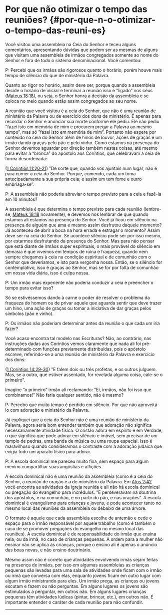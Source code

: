 # Por que não otimizar o tempo das reuniões? {#por-que-n-o-otimizar-o-tempo-das-reuni-es}

Você visitou uma assembleia na Ceia do Senhor e teceu alguns comentários, apresentando dúvidas que podem ser as mesmas de alguns que visitam uma assembleia de irmãos congregados somente ao nome do Senhor e fora de todo o sistema denominacional. Você comentou:

P: Percebi que os irmãos são rigorosos quanto o horário, porém houve mais tempo de silêncio do que de ministério da Palavra.

Quanto ao rigor no horário, assim deve ser, porque quando a assembleia decide o horário de iniciar e terminar a reunião isso é “ligado” nos céus ([Mateus 18:18](http://bibliaonline.com.br/acf/mt/18/18)), ou seja, o Senhor honra a decisão da assembleia e se coloca no meio quando estão assim congregados ao seu nome.

A reunião que você visitou é a ceia do Senhor, que não é uma reunião de ministério da Palavra ou de exercício dos dons de ministério. É apenas para recordar o Senhor e anunciar sua morte conforme ele pediu. Ele não pediu “fazei isto em memória de mim e procurem pregar a Palavra ao mesmo tempo”, mas só ”fazei isto em memória de mim”. Portanto não espere por conteúdo na ceia do Senhor além de hinos de louvor, ações de graças e um irmão dando graças pelo pão e pelo vinho. Como estamos na presença do Senhor devemos aguardar por direção também nestas coisas, até mesmo para evitar a “bronca” do apóstolo aos Coríntios, que celebravam a ceia de forma desordenada:

([1 Coríntios 11:20-21](http://bibliaonline.com.br/acf/1co/11/20-21)) ”De sorte que, quando vos ajuntais num lugar, não é para comer a ceia do Senhor. Porque, comendo, cada um toma antecipadamente a sua própria ceia; e assim um tem fome e outro embriaga-se”.

P: A assembleia não poderia abreviar o tempo previsto para a ceia e fazê-la em 10 minutos?

A assembleia é que determina o tempo previsto para cada reunião (lembre-se, [Mateus 18:18](http://bibliaonline.com.br/acf/mt/18/18) novamente), e devemos nos lembrar de que quando estamos ali estamos na presença do Senhor. Você já ficou em silêncio na presença de alguém que ama e mesmo assim desfrutou daquele momento? Já aconteceu de abrir a boca na hora errada e estragar o momento? Assim deve ser na ceia do Senhor. Se acontece silêncio pode ser por isso mesmo, por estarmos desfrutando da presença do Senhor. Mas para não pensar que está diante de irmãos super espirituais, o mais provável do silêncio em demasia é que vivemos em tempos de ruína e fraqueza, quando nem sempre chegamos à ceia na condição espiritual e de comunhão com o Senhor que deveríamos, e isto para vergonha nossa. Então, se o silêncio for contemplativo, isso é graças ao Senhor, mas se for por falta de comunhão em nossa vida diária, isso é culpa nossa.

P: Um irmão mais experiente não poderia conduzir a ceia e preencher o tempo para evitar isso?

Só se estivéssemos dando à carne o poder de resolver o problema da fraqueza do homem ou de privar aquele que aguarda sentir que deve trazer um hino, uma ação de graças ou tomar a iniciativa de dar graças pelos símbolos (pão e vinho).

P: Os irmãos não poderiam determinar antes da reunião o que cada um iria fazer?

Você acaso encontra tal modelo nas Escrituras? Não, ao contrário, nas instruções dadas aos Coríntios vemos claramente que nada ali foi pré-determinado com funções previamente distribuídas, pois o apóstolo escreve, referindo-se a uma reunião de ministério da Palavra e exercício dos dons:

([1 Coríntios 14:29-30](http://bibliaonline.com.br/acf/1co/14/29-30)) ”E falem dois ou três profetas, e os outros julguem. Mas, se a outro, que estiver assentado, for revelada alguma coisa, cale-se o primeiro”.

Imagine “o primeiro” irmão ali reclamando: ”Ei, irmãos, não foi isso que combinamos!” Não faria qualquer sentido, não é mesmo?

P: Percebo que muito tempo é perdido em silêncio. Por que não aproveitá-lo com adoração e ministério da Palavra.

Já expliquei que a ceia do Senhor não é uma reunião de ministério da Palavra, agora seria bom entender também que adoração não significa necessariamente atividade física. O cristão adora em espírito e em Verdade, o que significa que pode adorar em silêncio e imóvel, sem precisar de um templo de pedras, uma banda de música ou uma roupa especial. Isso é maravilhoso quando consideramos o contraste com a adoração judaica que exigia todo um aparato físico para adorar.

P: A escola dominical me pareceu muito fixa, sem espaço para algum menino compartilhar suas angústias e aflições.

A escola dominical não é uma reunião da assembleia (como é a ceia do Senhor, a reunião de oração e a de ministério da Palavra. Em [Atos 2:42](http://bibliaonline.com.br/acf/atos/2/42) você encontra as atividades da igreja reunida e ali não há escola dominical ou pregação do evangelho para incrédulos. ”E perseveravam na doutrina dos apóstolos, e na comunhão, e no partir do pão, e nas orações”. A escola dominical é evangelismo para crianças e jovens, e pode acontecer tanto no mesmo local das reuniões da assembleia ou debaixo de uma árvore.

O formato é aquele que cada assembleia escolhe de antemão e cede o espaço para o irmão responsável por aquele trabalho (como é também o caso de se promover pregações do evangelho no mesmo local das reuniões). A escola dominical é de responsabilidade do irmão que ensina nela, ou da irmã, no caso de crianças pequenas. A ordem para a mulher não ensinar não se aplica às crianças, porque o ensino ali é apenas o anúncio das boas novas, e não ensino doutrinário.

Mesmo assim não é correto que atividades envolvendo irmãs sejam feitas na presença de irmãos, por isso em algumas assembleias as crianças pequenas são levadas para uma sala de atividades onde ficam com o irmão ou irmã que conversa com elas, enquanto jovens ficam em outro lugar com algum irmão ministrando para eles. Um irmão prega, as crianças ou jovens escutam e fazem ou não perguntas. Em alguns lugares os jovens são estimulados a perguntar, em outros não. Em alguns lugares crianças pequenas têm atividades lúdicas (pintar, brincar, etc.), em outros não. É importante entender o caráter de cada reunião para não confundir.

*****